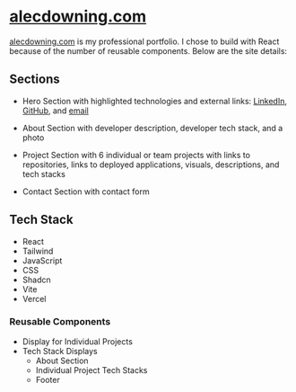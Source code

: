 # [alecdowning.com](https://alecdowning.com)

[alecdowning.com](https://alecdowning.com) is my professional portfolio. I chose to build with React because of the number of reusable components. Below are the site details:

## Sections
- Hero Section with highlighted technologies and external links: [LinkedIn](https://linkedin.com/in/alec-downing/), [GitHub](https://github.com/a-down), and [email](mailto:alec@alecdowning.com)
- About Section with developer description, developer tech stack, and a photo

- Project Section with 6 individual or team projects with links to repositories, links to deployed applications, visuals, descriptions, and tech stacks

- Contact Section with contact form

## Tech Stack
- React
- Tailwind
- JavaScript
- CSS
- Shadcn
- Vite
- Vercel

### Reusable Components
- Display for Individual Projects
- Tech Stack Displays
  - About Section
  - Individual Project Tech Stacks
  - Footer
  